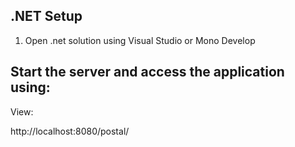.NET Setup
------------

1. Open .net solution using Visual Studio or Mono Develop

Start the server and access the application using:
----------------------------

View:

http://localhost:8080/postal/
